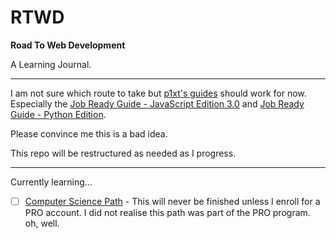 # RTWD
**Road To Web Development**

A Learning Journal.

---

I am not sure which route to take but [p1xt's guides](https://github.com/P1xt/p1xt-guides) should work for now. Especially the [Job Ready Guide - JavaScript Edition 3.0](https://github.com/P1xt/p1xt-guides/blob/master/job-ready-javascript-edition-3.0.md) and [Job Ready Guide - Python Edition](https://github.com/P1xt/p1xt-guides/blob/master/job-ready-python-edition.md).

Please convince me this is a bad idea.

This repo will be restructured as needed as I progress.

---

Currently learning...

- [ ] [Computer Science Path](https://github.com/ramidem/RDWD/blob/master/Python/Codecademy/CS_Path/CS_Path.md) - This will never be finished unless I enroll for a PRO account. I did not realise this path was part of the PRO program. oh, well.
